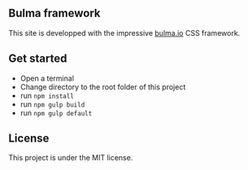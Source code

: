 
## Bulma framework

This site is developped with the impressive <a href="https://bulma.io">bulma.io</a> CSS framework.

## Get started

* Open a terminal
* Change directory to the root folder of this project
* run `npm install`
* run `npm gulp build`
* run `npm gulp default`

## License
This project is under the MIT license.
